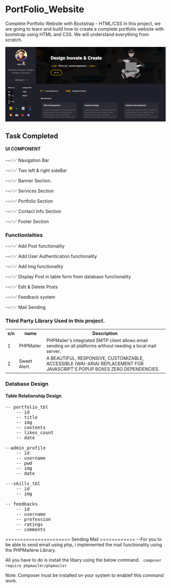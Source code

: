 # PortFolio_Website
Complete Portfolio Website with Bootstrap - HTML/CSS In this project, we are going to learn and build how to create a complete portfolio website with bootstrap using HTML and CSS. We will understand everything from scratch. 

<img src="https://github.com/Benrobo/Portfolio-V2.0/blob/main/img/portfolio_img/1616583688117.png">

## Task Completed

#### UI COMPONENT

--✅✅ Navigation Bar

--✅✅ Two left & right sideBar

--✅✅ Banner Section.

--✅✅ Services Section

--✅✅ Portfolio Section

--✅✅ Contact Info Section

--✅✅ Footer Section

### Functionlaities

--✅✅ Add Post functionality

--✅✅ Add User Authentication functionality

--✅✅ Add Img functionality

--✅✅ Display Post in table form from database functionality

--✅✅ Edit & Delete Posts

--✅✅ Feedback system

--✅✅ Mail Sending

### Third Party Library Used in this project.

<table>
<tr>
    <th>s/n</th>
    <th>name</th>
    <th>Description</th>
</tr>
<tr>
    <td>1</td>
    <td>PHPMailer</td>
    <td>PHPMailer's integrated SMTP client allows email sending on all platforms without needing a local mail server. </td>
</tr>
<tr>
    <td>2</td>
    <td>Sweet Alert. </td>
    <td>A BEAUTIFUL, RESPONSIVE, CUSTOMIZABLE, ACCESSIBLE (WAI-ARIA) REPLACEMENT FOR JAVASCRIPT'S POPUP BOXES ZERO DEPENDENCIES. </td>
</tr>
</table>

### Database Design
#### Table Relationship Design

<pre>
-- portfolio_tbl
    -- id
    -- title
    -- img
    -- contents
    -- likes_count
    -- date

--admin_profile
    -- id
    -- username
    -- pwd
    -- img
    -- date

---skills_tbl
    -- id
    -- img

-- feedbacks
    -- id
    -- username
    -- profession
    -- ratings
    -- comments
</pre>

====================== Sending Mail ============
--For you to be able to send email using php, i implemented the mail functionality using the PHPMailerw Library.

All you have  to do is install the libary using the below command.
<code>
    composer require phpmailer/phpmailer
</code>

Note: Composer must be installed on your system to enablef this command work.
